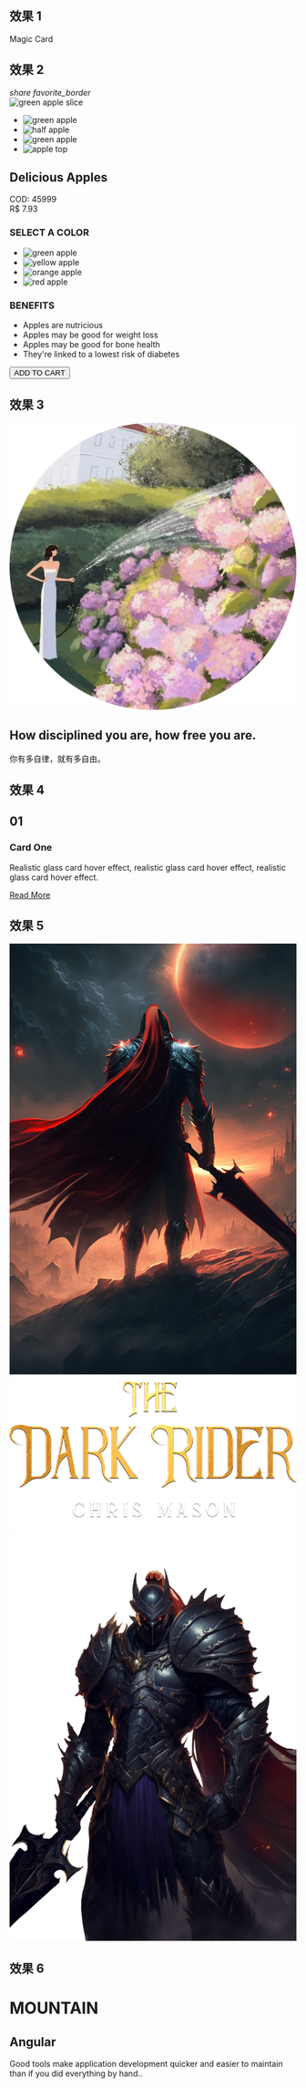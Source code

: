 <style src="./style/index.scss" scoped></style>
<style src="./style/3d.scss" scoped></style>
<style src="./style/border.scss" scoped></style>
<style src="./style/card2.scss" scoped></style>
<style src="./style/card3.scss" scoped></style>
<style src="./style/card4.scss" scoped></style>
<style src="./style/card5.scss" scoped></style>

<script setup lang="ts">
import { onMounted } from "vue";
import VanillaTilt from 'vanilla-tilt';

onMounted(() => {
  VanillaTilt.init(document.querySelector(".card3"), {
  max: 50,
  speed: 400
 });

 //It also supports NodeList
 VanillaTilt.init(document.querySelectorAll(".card3"));
});

</script>

## 效果 1

<div class="card card1">
  Magic Card
</div>

## 效果 2

<section class="product">
 <div class="product__photo">
  <div class="photo-container">
   <div class="photo-main">
    <div class="controls">
     <i class="material-icons">share</i>
     <i class="material-icons">favorite_border</i>
    </div>
    <img src="https://res.cloudinary.com/john-mantas/image/upload/v1537291846/codepen/delicious-apples/green-apple-with-slice.png" alt="green apple slice">
   </div>
   <div class="photo-album">
    <ul>
     <li><img src="https://res.cloudinary.com/john-mantas/image/upload/v1537302064/codepen/delicious-apples/green-apple2.png" alt="green apple"></li>
     <li><img src="https://res.cloudinary.com/john-mantas/image/upload/v1537303532/codepen/delicious-apples/half-apple.png" alt="half apple"></li>
     <li><img src="https://res.cloudinary.com/john-mantas/image/upload/v1537303160/codepen/delicious-apples/green-apple-flipped.png" alt="green apple"></li>
     <li><img src="https://res.cloudinary.com/john-mantas/image/upload/v1537303708/codepen/delicious-apples/apple-top.png" alt="apple top"></li>
    </ul>
   </div>
  </div>
 </div>
 <div class="product__info">
  <div class="title">
   <h1>Delicious Apples</h1>
   <span>COD: 45999</span>
  </div>
  <div class="price">
   R$ <span>7.93</span>
  </div>
  <div class="variant">
   <h3>SELECT A COLOR</h3>
   <ul>
    <li><img src="https://res.cloudinary.com/john-mantas/image/upload/v1537302064/codepen/delicious-apples/green-apple2.png" alt="green apple"></li>
    <li><img src="https://res.cloudinary.com/john-mantas/image/upload/v1537302752/codepen/delicious-apples/yellow-apple.png" alt="yellow apple"></li>
    <li><img src="https://res.cloudinary.com/john-mantas/image/upload/v1537302427/codepen/delicious-apples/orange-apple.png" alt="orange apple"></li>
    <li><img src="https://res.cloudinary.com/john-mantas/image/upload/v1537302285/codepen/delicious-apples/red-apple.png" alt="red apple"></li>
   </ul>
  </div>
  <div class="description">
   <h3>BENEFITS</h3>
   <ul>
    <li>Apples are nutricious</li>
    <li>Apples may be good for weight loss</li>
    <li>Apples may be good for bone health</li>
    <li>They're linked to a lowest risk of diabetes</li>
   </ul>
  </div>
  <button class="buy--btn">ADD TO CART</button>
 </div>
</section>

## 效果 3

<div class="card card2">
    <img src="/logo.png" alt="">
    <div class="text">
        <h2>How disciplined you are, how free you are.</h2>
        <p>你有多自律，就有多自由。</p>
    </div>
</div>

## 效果 4

<div class="card card3" data-tilt>
    <div class="content">
        <h2>01</h2>
        <h3>Card One</h3>
        <p>Realistic glass card hover effect, realistic glass card hover effect, realistic glass card hover
            effect.</p>
        <a href="#">Read More</a>
    </div>
</div>

## 效果 5

<div class="card card4">
  <div class="wrapper">
    <img src="/images/dark_rider-cover.jpg" class="cover-image" />
  </div>
  <img src="/images/dark_rider-title.png" class="title" />
  <img src="/images/dark_rider-character.webp" class="character" />
</div>

## 效果 6

<div class="flip">
    <div class="front" style="background-image: url(/images/pexels-photo-540518.webp)">
       <h1 class="text-shadow">MOUNTAIN</h1>
    </div>
    <div class="back">
       <h2>Angular</h2>
       <p>Good tools make application development quicker and easier to maintain than if you did everything by hand..</p>
    </div>
</div>
